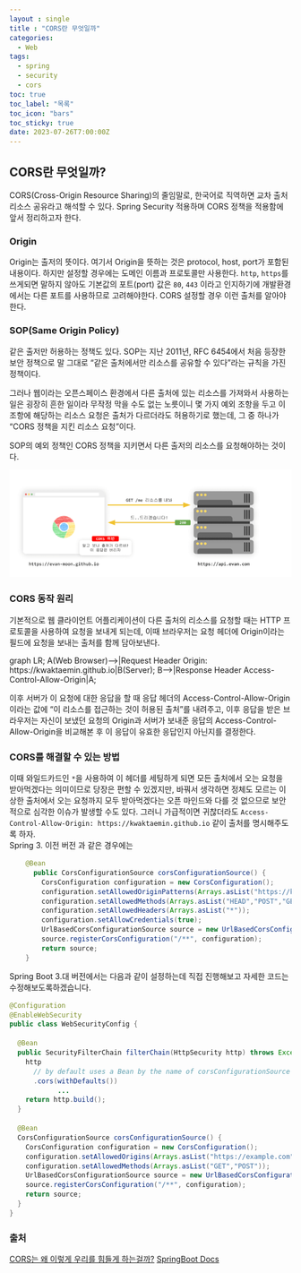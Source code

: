 ```yaml
---
layout : single
title : "CORS란 무엇일까"
categories:
  - Web
tags:
  - spring
  - security
  - cors 
toc: true
toc_label: "목록"
toc_icon: "bars"
toc_sticky: true
date: 2023-07-26T7:00:00Z
---
```


## CORS란 무엇일까?
CORS(Cross-Origin Resource Sharing)의 줄임말로, 한국어로 직역하면 교차 출처 리소스 공유라고 해석할 수 있다.
Spring Security 적용하며 CORS 정책을 적용함에 앞서 정리하고자 한다. 

### Origin
Origin는 출저의 뜻이다. 여기서 Origin을 뜻하는 것은 protocol, host, port가 포함된 내용이다.
하지만 설정할 경우에는 도메인 이름과 프로토콜만 사용한다. `http`, `https`를 쓰게되면 말하지 않아도 기본값의 포트(port) 값은 `80`, `443`
이라고 인지하기에 개발환경에서는 다른 포트를 사용하므로 고려해야한다. 
CORS 설정할 경우 이런 출처를 알아야한다.

### SOP(Same Origin Policy) 
같은 출저만 허용하는 정책도 있다. SOP는 지난 2011년, RFC 6454에서 처음 등장한 보안 정책으로 말 그대로 “같은 출처에서만 리소스를 공유할 수 있다”라는 규칙을 가진 정책이다.

그러나 웹이라는 오픈스페이스 환경에서 다른 출처에 있는 리소스를 가져와서 사용하는 일은 굉장히 흔한 일이라 무작정 막을 수도 없는 노릇이니 몇 가지 예외 조항을 두고 이 조항에 해당하는 리소스 요청은 출처가 다르더라도 허용하기로 했는데, 그 중 하나가 “CORS 정책을 지킨 리소스 요청”이다. 

SOP의 예외 정책인 CORS 정책을 지키면서 다른 출저의 리소스를 요청해야하는 것이다. 

![img.png](/assets/images/2307/16-1.png#center)

### CORS 동작 원리 

기본적으로 웹 클라이언트 어플리케이션이 다른 출처의 리소스를 요청할 때는 HTTP 프로토콜을 사용하여 요청을 보내게 되는데, 이때 브라우저는 요청 헤더에 Origin이라는 필드에 요청을 보내는 출처를 함께 담아보낸다.
<div class="mermaid"> 
graph LR;
  A(Web Browser)-->|Request Header Origin: https://kwaktaemin.github.io|B(Server);
  B-->|Response Header Access-Control-Allow-Origin|A;
</div> 

이후 서버가 이 요청에 대한 응답을 할 때 응답 헤더의 Access-Control-Allow-Origin이라는 값에 “이 리소스를 접근하는 것이 허용된 출처”를 내려주고, 이후 응답을 받은 브라우저는 자신이 보냈던 요청의 Origin과 서버가 보내준 응답의 Access-Control-Allow-Origin을 비교해본 후 이 응답이 유효한 응답인지 아닌지를 결정한다.

### CORS를 해결할 수 있는 방법

이때 와일드카드인 `*`을 사용하여 이 헤더를 세팅하게 되면 모든 출처에서 오는 요청을 받아먹겠다는 의미이므로 당장은 편할 수 있겠지만, 바꿔서 생각하면 정체도 모르는 이상한 출처에서 오는 요청까지 모두 받아먹겠다는 오픈 마인드와 다를 것 없으므로 보안적으로 심각한 이슈가 발생할 수도 있다.
그러니 가급적이면 귀찮더라도 `Access-Control-Allow-Origin: https://kwaktaemin.github.io` 같이 출처를 명시해주도록 하자.   
Spring 3. 이전 버전 과 같은 경우에는   
```java
    @Bean
	  public CorsConfigurationSource corsConfigurationSource() {
		CorsConfiguration configuration = new CorsConfiguration();
		configuration.setAllowedOriginPatterns(Arrays.asList("https://kwaktaemin.github.io"));
		configuration.setAllowedMethods(Arrays.asList("HEAD","POST","GET","DELETE","PUT"));
		configuration.setAllowedHeaders(Arrays.asList("*"));
		configuration.setAllowCredentials(true);
		UrlBasedCorsConfigurationSource source = new UrlBasedCorsConfigurationSource();
		source.registerCorsConfiguration("/**", configuration);
		return source;
	}
```

Spring Boot 3.대 버전에서는 다음과 같이 설정하는데 직접 진행해보고 자세한 코드는 수정해보도록하겠습니다.
```java
@Configuration
@EnableWebSecurity
public class WebSecurityConfig {

  @Bean
  public SecurityFilterChain filterChain(HttpSecurity http) throws Exception {
    http
      // by default uses a Bean by the name of corsConfigurationSource
      .cors(withDefaults())
			...
    return http.build();
  }

  @Bean
  CorsConfigurationSource corsConfigurationSource() {
    CorsConfiguration configuration = new CorsConfiguration();
    configuration.setAllowedOrigins(Arrays.asList("https://example.com"));
    configuration.setAllowedMethods(Arrays.asList("GET","POST"));
    UrlBasedCorsConfigurationSource source = new UrlBasedCorsConfigurationSource();
    source.registerCorsConfiguration("/**", configuration);
    return source;
  }
}
```

### 출처 
[CORS는 왜 이렇게 우리를 힘들게 하는걸까?](https://evan-moon.github.io/2020/05/21/about-cors/) 
[SpringBoot Docs](https://docs.spring.io/spring-boot/docs/current/reference/htmlsingle/#web.security)
